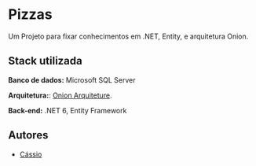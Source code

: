 
# Pizzas

Um Projeto para fixar conhecimentos em .NET, Entity, e arquitetura Onion.


## Stack utilizada

**Banco de dados:** Microsoft SQL Server

**Arquitetura:**: [Onion Arquiteture](https://medium.com/xp-inc/apreendendo-a-arquitetura-cebola-em-net-5-d2e06dcc9e8).

**Back-end:** .NET 6, Entity Framework




## Autores

- [Cássio](https://github.com/cassiogithub)

